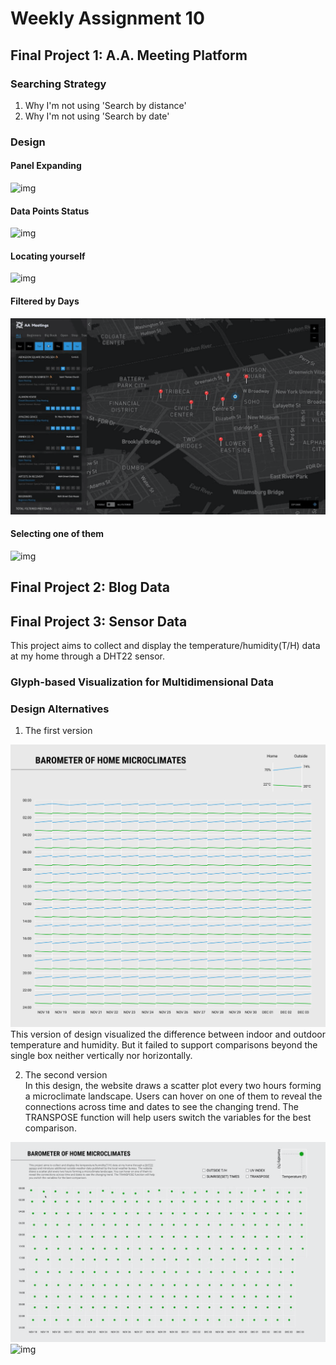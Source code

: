 # Weekly Assignment 10

## Final Project 1: A.A. Meeting Platform
### Searching Strategy
1. Why I'm not using 'Search by distance'
2. Why I'm not using 'Search by date'

### Design
#### Panel Expanding
![img](./Expand.gif)

#### Data Points Status
![img](./Show.gif)

#### Locating yourself
![img](./Magnify.gif)

#### Filtered by Days
![img](./filter.gif)

#### Selecting one of them
![img](./select.gif)

## Final Project 2: Blog Data

## Final Project 3: Sensor Data
This project aims to collect and display the temperature/humidity(T/H) data at my home through a DHT22 sensor.
### Glyph-based Visualization for Multidimensional Data
### Design Alternatives
1. The first version

![img](./p3-1.png)
This version of design visualized the difference between indoor and outdoor temperature and humidity. But it failed to support comparisons beyond the single box neither vertically nor horizontally.  

2. The second version  
 In this design, the website draws a scatter plot every two hours forming a microclimate landscape. Users can hover on one of them to reveal the connections across time and dates to see the changing trend. The TRANSPOSE function will help users switch the variables for the best comparison.

![img](./project3-2.gif)
![img](./project3-1.gif)